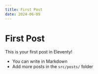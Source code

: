 ```yaml
---
title: First Post
date: 2024-06-09
---
```


# First Post

This is your first post in Eleventy!

- You can write in Markdown
- Add more posts in the `src/posts/` folder
